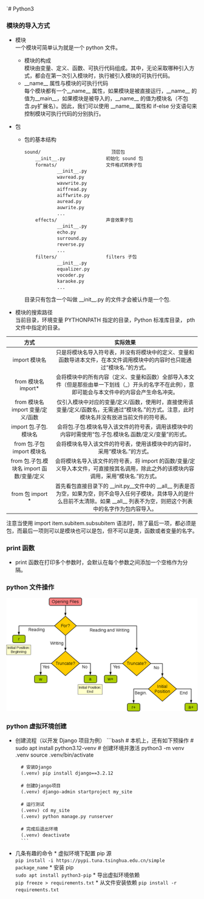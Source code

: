 `# Python3

### 模块的导入方式
* 模块 <br />
一个模块可简单认为就是一个 python 文件。
    * 模块的构成 <br />
    模块由变量、定义、函数、可执行代码组成。其中，无论采取哪种引入方式，都会在第一次引入模块时，执行被引入模块的可执行代码。
    * \_\_name\_\_ 属性与模块的可执行代码 <br />
    每个模块都有一个\_\_name\_\_ 属性，如果模块是被直接运行，\_\_name\_\_ 的值为\_\_main\_\_，如果模块是被导入的，\_\_name\_\_ 的值为模块名（不包含.py扩展名）。因此，我们可以使用 \_\_name\_\_ 属性和 if-else 分支语句来控制模块可执行代码的分别执行。
    
* 包
    * 包的基本结构
        ```
        sound/                          顶层包
            __init__.py               初始化 sound 包
            formats/                  文件格式转换子包
                    __init__.py
                    wavread.py
                    wavwrite.py
                    aiffread.py
                    aiffwrite.py
                    auread.py
                    auwrite.py
                    ...
            effects/                  声音效果子包
                    __init__.py
                    echo.py
                    surround.py
                    reverse.py
                    ...
            filters/                  filters 子包
                    __init__.py
                    equalizer.py
                    vocoder.py
                    karaoke.py
                    ...
        ```
        目录只有包含一个叫做 \_\_init\_\_.py 的文件才会被认作是一个包.
* 模块的搜索路径 <br />
当前目录，环境变量 PYTHONPATH 指定的目录，Python 标准库目录， pth 文件中指定的目录。

| 方式 | 实际效果|
| :-: | :-: |
| import 模块名 | 只是将模块名导入符号表，并没有将模块中的定义、变量和函数导进本文件，在本文件调用模块中的内容时也只能通过“模块名.”的方式。 |
| from 模块名 import* | 会将模块中的所有内容（定义、变量和函数）全部导入本文件（但是那些由单一下划线（_）开头的名字不在此例），意即可能会与本文件中的内容会产生命名冲突。 |
| from 模块名 import 变量/定义/函数  | 仅引入模块中对应的变量/定义/函数，使用时，直接使用该变量/定义/函数名，无需通过“模块名.”的方式。注意，此时模块名并没有放进当前文件的符号表。 |
| import 包.子包.模块名 | 会将包.子包.模块名导入该文件的符号表，调用该模块中的内容时需使用“包.子包.模块名.函数/定义/变量”的形式。 |
| from 包.子包 import 模块名 | 会将模块名导入该文件的符号表，使用该模块中的内容时，采用“模块名.”的方式。 |
| from 包.子包.模块名 import 函数/变量/定义 | 会将模块名导入该文件的符号表，将 import 的函数/变量/定义导入本文件，可直接按其名调用，除此之外的该模块内容调用，采用“模块名.”的方式。 |
| from 包 import * | 首先看包直接目录下的 \_\_init.py\_\_文件中的 \_\_all\_\_ 列表是否为空，如果为空，则不会导入任何子模块，具体导入的是什么目前不太清除。如果 \_\_all\_\_ 列表不为空，则把这个列表中的名字作为包内容导入。 |

注意当使用 import item.subitem.subsubitem 语法时，除了最后一项，都必须是包，而最后一项则可以是模块也可以是包，但不可以是类，函数或者变量的名字。


### print 函数
* print 函数在打印多个参数时，会默认在每个参数之间添加一个空格作为分隔。

### python 文件操作
![FileOperationInPython](Python_Use_media/FileOperationInPython.png)

### python 虚拟环境创建
* 创建流程（以开发 Django 项目为例）
        ```bash
        # 本机上，还有如下预操作
        # sudo apt install python3.12-venv
        # 创建环境并激活
        python3 -m venv .venv
        source .venv/bin/activate

        # 安装Django
        (.venv) pip install django==3.2.12

        # 创建Django项目
        (.venv) django-admin startproject my_site

        # 运行测试
        (.venv) cd my_site
        (.venv) python manage.py runserver

        # 完成后退出环境
        (.venv) deactivate
        ```
* 几条有趣的命令
        * 虚拟环境下配置 pip 源 <br />
        `pip install -i https://pypi.tuna.tsinghua.edu.cn/simple package_name`
        * 安装 pip <br />
        `sudo apt install python3-pip`
        * 导出虚拟环境依赖 <br />
        `pip freeze > requirements.txt`
        * 从文件安装依赖
        `pip install -r requirements.txt`

